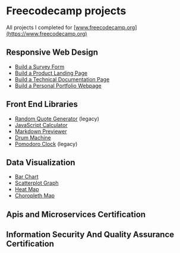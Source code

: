# Freecodecamp projects
All projects I completed for [www.freecodecamp.org](https://www.freecodecamp.org)

## Responsive Web Design

* [Build a Survey Form](http://jm18457.com/freecodecamp-projects/responsive-web-design/build-a-survey-form/index.html)
* [Build a Product Landing Page](http://jm18457.com/freecodecamp-projects/responsive-web-design/product-landing-page/index.html)
* [Build a Technical Documentation Page](http://jm18457.com/freecodecamp-projects/responsive-web-design/technical-documentation-page/index.html)
* [Build a Personal Portfolio Webpage](http://jm18457.com/freecodecamp-projects/responsive-web-design/personal-portfolio-webpage/index.html)

## Front End Libraries
* [Random Quote Generator](http://jm18457.com/freecodecamp-projects/front-end-libraries/random-quote-generator/index.html) (legacy)
* [JavaScript Calculator](http://jm18457.com/freecodecamp-projects/front-end-libraries/javascript-calculator/build/index.html)
* [Markdown Previewer](https://codepen.io/jm18457/pen/QxQwNp)
* [Drum Machine](http://jm18457.com/freecodecamp-projects/front-end-libraries/drum-machine/index.html)
* [Pomodoro Clock](http://jm18457.com/freecodecamp-projects/front-end-libraries/pomodoro-clock/build/index.html) (legacy)


## Data Visualization
* [Bar Chart](http://jm18457.com/freecodecamp-projects/data-visualization/bar-chart/index.html) 
* [Scatterplot Graph](http://jm18457.com/freecodecamp-projects/data-visualization/scatterplot-graph/index.html) 
* [Heat Map](http://jm18457.com/freecodecamp-projects/data-visualization/heat-map/index.html) 
* [Choropleth Map](http://jm18457.com/freecodecamp-projects/data-visualization/choropleth-map/index.html) 

## Apis and Microservices Certification

## Information Security And Quality Assurance Certification